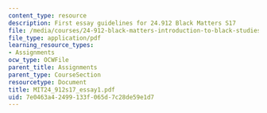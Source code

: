 ```yaml
---
content_type: resource
description: First essay guidelines for 24.912 Black Matters S17
file: /media/courses/24-912-black-matters-introduction-to-black-studies-spring-2017/7e0463a42499133f065d7c28de59e1d7_MIT24_912s17_essay1.pdf
file_type: application/pdf
learning_resource_types:
- Assignments
ocw_type: OCWFile
parent_title: Assignments
parent_type: CourseSection
resourcetype: Document
title: MIT24_912s17_essay1.pdf
uid: 7e0463a4-2499-133f-065d-7c28de59e1d7
---
```


